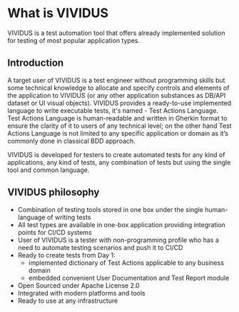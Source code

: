 # What is VIVIDUS

VIVIDUS is a test automation tool that offers already implemented solution for testing of most popular application types.

## Introduction

A target user of VIVIDUS is a test engineer without programming skills but some technical knowledge to allocate and specify controls and elements of the application to VIVIDUS (or any other application substances as DB/API dataset or UI visual objects). VIVIDUS provides a ready-to-use implemented language to write executable tests, it's named - Test Actions Language. Test Actions Language is human-readable and written in Gherkin format to ensure the clarity of it to users of any technical level; on the other hand Test Actions Language is not limited to any specific application or domain as it’s commonly done in classical BDD approach.

VIVIDUS is developed for testers to create automated tests for any kind of applications, any kind of tests, any combination of tests but using the single tool and common language.

## VIVIDUS philosophy
* Combination of testing tools stored in one box under the single human-language of writing tests
* All test types are available in one-box application providing integration points for CI/CD systems
* User of VIVIDUS is a tester with non-programming profile who has a need to automate testing scenarios and push it to CI/CD
* Ready to create tests from Day 1:
  - implemented dictionary of Test Actions applicable to any business domain
  - embedded convenient User Documentation and Test Report module
* Open Sourced under Apache License 2.0
* Integrated with modern platforms and tools
* Ready to use at any infrastructure
